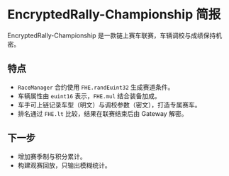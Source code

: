 # EncryptedRally-Championship 简报

EncryptedRally-Championship 是一款链上赛车联赛，车辆调校与成绩保持机密。

## 特点
- `RaceManager` 合约使用 `FHE.randEuint32` 生成赛道条件。
- 车辆属性由 `euint16` 表示，`FHE.mul` 结合装备加成。
- 车手可上链记录车型（明文）与调校参数（密文），打造专属赛车。
- 排名通过 `FHE.lt` 比较，结果在联赛结束后由 Gateway 解密。

## 下一步
- 增加赛季制与积分累计。
- 构建观赛回放，只输出模糊统计。
